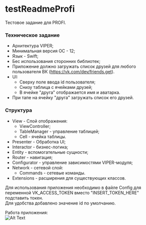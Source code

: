 # testReadmeProfi

Тестовое задание для PROFI.<br>

### Техническое задание
* Архитектура VIPER;
* Минимальная версия ОС - 12;
* Язык - Swift;
* Бес использования сторонних библиотек;
* Приложение должно загружать список друзей для любого пользователя ВК (https://vk.com/dev/friends.get).
* UI:
  + Сверху поле ввода id пользователя;
  + Снизу таблица с ячейками друзей;
  + В ячейке "друга" отображается имя и аватарка.
* При тапе на ячейку "друга" загружать список его друзей.

### Структура
* View - Слой отображения:
  + ViewController;
  + TableManager - управление таблицей;
  + Cell - ячейка таблицы.
* Presenter - Обработка UI;
* Interactor - бизнес-логика;
* Entity - вспомогательные сущности;
* Router - навигация;
* Configurator - управление зависимостями VIPER-модуля;
* Network - сетевой слой:
  + Commands - сетевые команды.
* Extensions - расширения для существующих классов.

Для использования приложения необходимо в файле Config для переменной VK_ACCESS_TOKEN вместо "INSERT_TOKEN_HERE" подставить токен.<br>
Для удобства добавлено значение id по умолчанию.<br>

Работа приложения:<br>
![Alt Text](https://github.com/v-nereutsa/testReadmeProfi/blob/main/app.gif)
